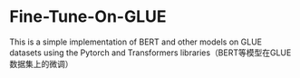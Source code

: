 # Fine-Tune-On-GLUE
This is a simple implementation of BERT and other models on GLUE datasets using the Pytorch and Transformers libraries（BERT等模型在GLUE数据集上的微调）
